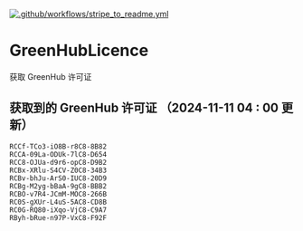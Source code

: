 [![.github/workflows/stripe_to_readme.yml](https://github.com/zjx-kimi/GreenHubLicence/actions/workflows/stripe_to_readme.yml/badge.svg)](https://github.com/zjx-kimi/GreenHubLicence/actions/workflows/stripe_to_readme.yml)
# GreenHubLicence
获取 GreenHub 许可证
## 获取到的 GreenHub 许可证 （2024-11-11 04 : 00 更新）
```
RCCf-TCo3-iO8B-r8C8-8B82
RCCA-09La-ODUk-7lC8-D654
RCC8-OJUa-d9r6-opC8-D9B2
RCBx-XRlu-S4CV-Z0C8-34B3
RCBv-bhJu-ArS0-IUC8-20D9
RCBg-M2yg-bBaA-9gC8-BBB2
RCBO-v7R4-JCmM-MOC8-266B
RC0S-gXUr-L4uS-5AC8-CD8B
RC0G-RQ80-iXqo-VjC8-C9A7
RByh-bRue-n97P-VxC8-F92F
```
